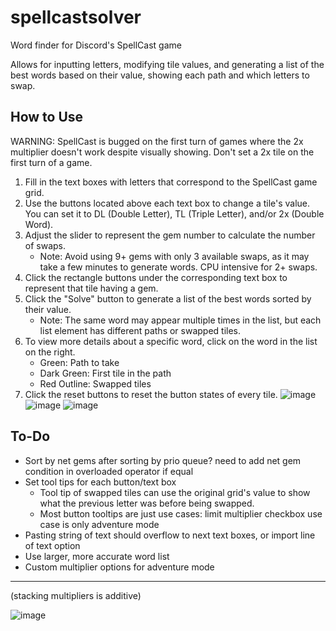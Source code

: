 # spellcastsolver
Word finder for Discord's SpellCast game

Allows for inputting letters, modifying tile values, and generating a list of the best words based on their value, showing each path and which letters to swap.

## How to Use

WARNING: SpellCast is bugged on the first turn of games where the 2x multiplier doesn't work despite visually showing. Don't set a 2x tile on the first turn of a game.
1. Fill in the text boxes with letters that correspond to the SpellCast game grid.
2. Use the buttons located above each text box to change a tile's value. You can set it to DL (Double Letter), TL (Triple Letter), and/or 2x (Double Word).
3. Adjust the slider to represent the gem number to calculate the number of swaps.
   - Note: Avoid using 9+ gems with only 3 available swaps, as it may take a few minutes to generate words. CPU intensive for 2+ swaps.
4. Click the rectangle buttons under the corresponding text box to represent that tile having a gem.
5. Click the "Solve" button to generate a list of the best words sorted by their value.
   - Note: The same word may appear multiple times in the list, but each list element has different paths or swapped tiles.
6. To view more details about a specific word, click on the word in the list on the right.
   - Green: Path to take
   - Dark Green: First tile in the path
   - Red Outline: Swapped tiles
7. Click the reset buttons to reset the button states of every tile.
![image](https://github.com/ppoiuy/spellcastsolver/assets/21088852/75cde797-0a14-4926-8120-f16567b2a20c)
![image](https://github.com/ppoiuy/spellcastsolver/assets/21088852/339d06d7-24c4-4ea5-b544-141b61233f42)
![image](https://github.com/ppoiuy/spellcastsolver/assets/21088852/d5c35592-5a56-4529-ad12-e093fc309675)

## To-Do
- Sort by net gems after sorting by prio queue? need to add net gem condition in overloaded operator if equal
- Set tool tips for each button/text box
   - Tool tip of swapped tiles can use the original grid's value to show what the previous letter was before being swapped.
   - Most button tooltips are just use cases: limit multiplier checkbox use case is only adventure mode
- Pasting string of text should overflow to next text boxes, or import line of text option
- Use larger, more accurate word list
- Custom multiplier options for adventure mode
---

(stacking multipliers is additive)

![image](https://github.com/ppoiuy/spellcastsolver/assets/21088852/47679a26-452e-47ba-9258-b7f7bdce964a)
